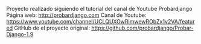 Proyecto realizado siguiendo el tutorial del canal de Youtube Probardjango 
Página web: http://probardjango.com
Canal de Youtube:  https://www.youtube.com/channel/UCLQUXOwRimwewRObZx1v2VA/featured 
GitHub de el proyecto original: https://github.com/probardjango/Probar-Django-1.9
